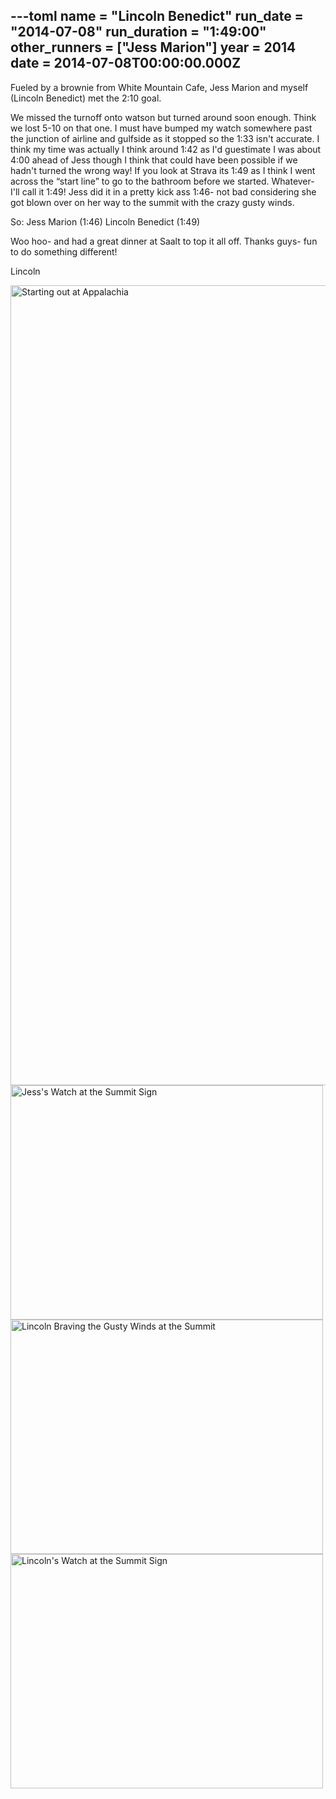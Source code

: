 ---toml
name = "Lincoln Benedict"
run_date = "2014-07-08"
run_duration = "1:49:00"
other_runners = ["Jess Marion"]
year = 2014
date = 2014-07-08T00:00:00.000Z
---

<p>Fueled by a brownie from White Mountain Cafe, Jess Marion and myself (Lincoln Benedict) met the 2:10 goal.</p>
<p>We missed the turnoff onto watson but turned around soon enough. Think we lost 5-10 on that one. I must have bumped my watch somewhere past the junction of airline and gulfside as it stopped so the 1:33 isn't accurate. I think my time was actually I think around 1:42 as I'd guestimate I was about 4:00 ahead of Jess though I think that could have been possible if we hadn't turned the wrong way! If you look at Strava its 1:49 as I think I went across the “start line” to go to the bathroom before we started. Whatever- I'll call it 1:49! Jess did it in a pretty kick ass 1:46- not bad considering she got blown over on her way to the summit with the crazy gusty winds.</p>
<p>So:
Jess Marion (1:46)
Lincoln Benedict (1:49)</p>
<p>Woo hoo- and had a great dinner at Saalt to top it all off. Thanks guys- fun to do something different!</p>
<p>Lincoln</p>
<img src="/images/uploads/benedict.jpg" alt="Starting out at Appalachia" width="960" height="1280" class="img-fluid">
<img src="/images/uploads/tumblrinlinepl2vv2d94y1si9ly8500.jpg" alt="Jess's Watch at the Summit Sign" width="500" height="375" class="img-fluid">
<img src="/images/uploads/tumblrinlinepl2vv3o8ch1si9ly8500.jpg" alt="Lincoln Braving the Gusty Winds at the Summit" width="500" height="375" class="img-fluid">
<img src="/images/uploads/tumblrinlinepl2vv3o8ui1si9ly8500.jpg" alt="Lincoln's Watch at the Summit Sign" width="500" height="375" class="img-fluid">
